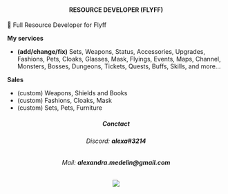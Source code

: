 <h4 align="center">RESOURCE DEVELOPER (FLYFF)</h1>

👋 Full Resource Developer for Flyff

<b>My services</b>
- <b>(add/change/fix)</b> Sets, Weapons, Status, Accessories, Upgrades, Fashions, Pets, Cloaks, Glasses, Mask, Flyings, Events, Maps, Channel, Monsters, Bosses, Dungeons, Tickets, Quests, Buffs, Skills, and more...

<b>Sales</b>
 - (custom) Weapons, Shields and Books
 - (custom) Fashions, Cloaks, Mask
 - (custom) Sets, Pets, Furniture
 
<h5 align="center">Conctact</h1>
<h6 align="center">Discord: <b>alexa#3214</b></div>
<h6 align="center">Mail: <b>alexandra.medelin@gmail.com</b></div>

<h6 align="center"><img src="https://i.imgur.com/JWEcV44.png"></div>
<!---
You can click the Preview link to take a look at your changes.
--->


